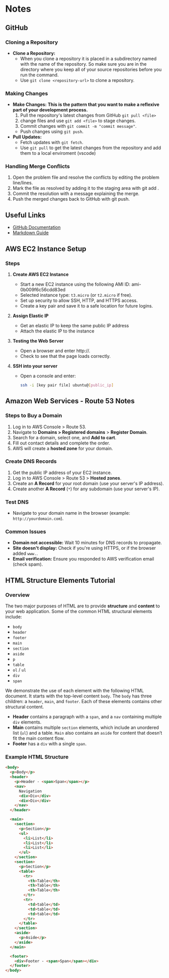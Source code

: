 # Notes

## GitHub

### Cloning a Repository
- **Clone a Repository:**
  - When you clone a repository it is placed in a subdirectory named with the name of the repository. So make sure you are in the directory where you keep all of your source repositories before you run the command.
  - Use `git clone <repository-url>` to clone a repository.

### Making Changes
- **Make Changes:**
  **This is the pattern that you want to make a reflexive part of your development process.**
  1. Pull the repository's latest changes from GitHub `git pull <file>`
  2. change files and use `git add <file>` to stage changes.
  3. Commit changes with `git commit -m "commit message"`.
  - Push changes using `git push`.
- **Pull Updates:**
  - Fetch updates with `git fetch`.
  - Use `git pull` to get the latest changes from the repository and add them to a local enviroment (vscode)

### Handling Merge Conflicts
  1. Open the problem file and resolve the conflicts by editing the problem line/lines.
  2. Mark the file as resolved by adding it to the staging area with git add <filename>.
  3. Commit the resolution with a message explaining the merge.
  4. Push the merged changes back to GitHub with git push.

## Useful Links
- [GitHub Documentation](https://docs.github.com/en/github)
- [Markdown Guide](https://www.markdownguide.org/)

## AWS EC2 Instance Setup

### Steps

1. **Create AWS EC2 Instance**
   - Start a new EC2 instance using the following AMI ID: ami-0b009f6c56cdd83ed
   - Selected instance type: `t3.micro` (or `t2.micro` if free).
   - Set up security to allow SSH, HTTP, and HTTPS access.
   - Create a key pair and save it to a safe location for future logins.

2. **Assign Elastic IP**
   - Get an elastic IP to keep the same public IP address
   - Attach the elastic IP to the instance

3. **Testing the Web Server**
   - Open a browser and enter http://<public-ip>.
   - Check to see that the page loads correctly.

4. **SSH into your server**
   - Open a console and enter: 
     ```bash
     ssh -i [key pair file] ubuntu@[public_ip]
     ```


## Amazon Web Services - Route 53 Notes
### Steps to Buy a Domain
1. Log in to AWS Console > Route 53.
2. Navigate to **Domains > Registered domains** > **Register Domain**.
3. Search for a domain, select one, and **Add to cart**.
4. Fill out contact details and complete the order.
5. AWS will create a **hosted zone** for your domain.

### Create DNS Records
1. Get the public IP address of your EC2 instance.
2. Log in to AWS Console > Route 53 > **Hosted zones**.
3. Create an **A Record** for your root domain (use your server's IP address).
4. Create another **A Record** (`*`) for any subdomain (use your server's IP).

### Test DNS
- Navigate to your domain name in the browser (example: `http://yourdomain.com`).

### Common Issues
- **Domain not accessible:** Wait 10 minutes for DNS records to propagate.
- **Site doesn't display:** Check if you're using HTTPS, or if the browser added `www.`.
- **Email verification:** Ensure you responded to AWS verification email (check spam).

## HTML Structure Elements Tutorial

### Overview

The two major purposes of HTML are to provide **structure** and **content** to your web application. Some of the common HTML structural elements include:
- `body`
- `header`
- `footer`
- `main`
- `section`
- `aside`
- `p`
- `table`
- `ol` / `ul`
- `div`
- `span`

We demonstrate the use of each element with the following HTML document. It starts with the top-level content `body`. The `body` has three children: a `header`, `main`, and `footer`. Each of these elements contains other structural content.

- **Header** contains a paragraph with a `span`, and a `nav` containing multiple `div` elements.
- **Main** contains multiple `section` elements, which include an unordered list (`ul`) and a table. `Main` also contains an `aside` for content that doesn’t fit the main content flow.
- **Footer** has a `div` with a single `span`.

### Example HTML Structure

```html
<body>
  <p>Body</p>
  <header>
    <p>Header - <span>Span</span></p>
    <nav>
      Navigation
      <div>Div</div>
      <div>Div</div>
    </nav>
  </header>

  <main>
    <section>
      <p>Section</p>
      <ul>
        <li>List</li>
        <li>List</li>
        <li>List</li>
      </ul>
    </section>
    <section>
      <p>Section</p>
      <table>
        <tr>
          <th>Table</th>
          <th>Table</th>
          <th>Table</th>
        </tr>
        <tr>
          <td>table</td>
          <td>table</td>
          <td>table</td>
        </tr>
      </table>
    </section>
    <aside>
      <p>Aside</p>
    </aside>
  </main>

  <footer>
    <div>Footer - <span>Span</span></div>
  </footer>
</body>